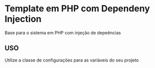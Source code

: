# Template em PHP com Dependeny Injection

Base para o sistema em PHP com injeção de depeências

## USO

Utilize a classe de configurações para as variáveis do seu projeto